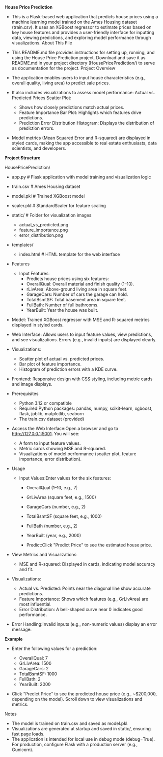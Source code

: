 **House Price Prediction**
* This is a Flask-based web application that predicts house prices using a machine learning model trained on the Ames Housing dataset (train.csv). It uses an XGBoost regressor to estimate prices based on key house features and provides a user-friendly interface for inputting data, viewing predictions, and exploring model performance through visualizations.
About This File
* This README.md file provides instructions for setting up, running, and using the House Price Prediction project. Download and save it as README.md in your project directory (HousePricePrediction/) to serve as documentation for the project.
Project Overview
* The application enables users to input house characteristics (e.g., overall quality, living area) to predict sale prices.
*  It also includes visualizations to assess model performance: Actual vs. Predicted Prices Scatter Plot: 
    * Shows how closely predictions match actual prices.
    * Feature Importance Bar Plot: Highlights which features drive predictions.
    * Prediction Error Distribution Histogram: Displays the distribution of prediction errors.

* Model metrics (Mean Squared Error and R-squared) are displayed in styled cards, making the app accessible to real estate enthusiasts, data scientists, and developers.
  
**Project Structure**

HousePricePrediction/
  * app.py              # Flask application with model training and visualization logic
  * train.csv           # Ames Housing dataset
  * model.pkl           # Trained XGBoost model
  * scaler.pkl          # StandardScaler for feature scaling
  * static/             # Folder for visualization images
      * actual_vs_predicted.png
      * feature_importance.png
      * error_distribution.png
  * templates/
      * index.html      # HTML template for the web interface

* Features
  * Input Features:
    * Predicts house prices using six features:
    * OverallQual: Overall material and finish quality (1–10).
    * rLivArea: Above-ground living area in square feet.
    * GarageCars: Number of cars the garage can hold.
    * TotalBsmtSF: Total basement area in square feet.
    * FullBath: Number of full bathrooms.
    * YearBuilt: Year the house was built.

* Model: Trained XGBoost regressor with MSE and R-squared metrics displayed in styled cards.
* Web Interface: Allows users to input feature values, view predictions, and see visualizations. Errors (e.g., invalid inputs) are displayed clearly.
* Visualizations:
  * Scatter plot of actual vs. predicted prices.
  * Bar plot of feature importance.
  * Histogram of prediction errors with a KDE curve.


* Frontend: Responsive design with CSS styling, including metric cards and image displays.

* Prerequisites
  * Python 3.12 or compatible
  * Required Python packages: pandas, numpy, scikit-learn, xgboost, flask, joblib, matplotlib, seaborn
  * The train.csv dataset (provided)


* Access the Web Interface:Open a browser and go to http://127.0.0.1:5001. You will see:

  * A form to input feature values.
  * Metric cards showing MSE and R-squared.
  * Visualizations of model performance (scatter plot, feature importance, error distribution).

* Usage

  * Input Values:Enter values for the six features:

    * OverallQual (1–10, e.g., 7)
    * GrLivArea (square feet, e.g., 1500)
    * GarageCars (number, e.g., 2)
    * TotalBsmtSF (square feet, e.g., 1000)
    * FullBath (number, e.g., 2)
    * YearBuilt (year, e.g., 2000)


    * Predict:Click "Predict Price" to see the estimated house price.

* View Metrics and Visualizations:

  * MSE and R-squared: Displayed in cards, indicating model accuracy and fit.
    
* Visualizations:
    * Actual vs. Predicted: Points near the diagonal line show accurate predictions.
    * Feature Importance: Shows which features (e.g., GrLivArea) are most influential.
    * Error Distribution: A bell-shaped curve near 0 indicates good performance.
    
   
* Error Handling:Invalid inputs (e.g., non-numeric values) display an error message.


**Example**
* Enter the following values for a prediction:

  * OverallQual: 7
  * GrLivArea: 1500
  * GarageCars: 2
  * TotalBsmtSF: 1000
  * FullBath: 2
  * YearBuilt: 2000

* Click "Predict Price" to see the predicted house price (e.g., ~$200,000, depending on the model). Scroll down to view visualizations and metrics.

Notes

* The model is trained on train.csv and saved as model.pkl. 
* Visualizations are generated at startup and saved in static/, ensuring fast page loads.
* The application is intended for local use in debug mode (debug=True). For production, configure Flask with a production server (e.g., Gunicorn).
